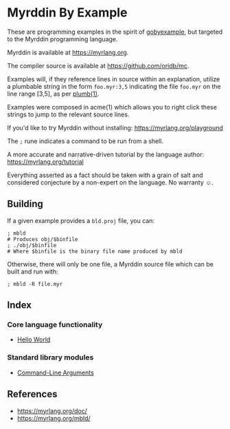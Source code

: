 # Myrddin By Example

These are programming examples in the spirit of [gobyexample](https://github.com/mmcgrana/gobyexample), but targeted to the Myrddin programming language.

Myrddin is available at <https://myrlang.org>.

The compiler source is available at <https://github.com/oridb/mc>.

Examples will, if they reference lines in source within an explanation, utilize a plumbable string in the form `foo.myr:3,5` indicating the file `foo.myr` on the line range [3,5], as per [plumb(1)](http://man.cat-v.org/9front/1/plumb).

Examples were composed in acme(1) which allows you to right click these strings to jump to the relevant source lines.

If you'd like to try Myrddin without installing: <https://myrlang.org/playground>

The `;` rune indicates a command to be run from a shell.

A more accurate and narrative-driven tutorial by the language author: <https://myrlang.org/tutorial>

Everything asserted as a fact should be taken with a grain of salt and considered conjecture by a non-expert on the language. No warranty ☺.

## Building

If a given example provides a `bld.proj` file, you can:

	; mbld
	# Produces obj/$binfile
	; ./obj/$binfile
	# Where $binfile is the binary file name produced by mbld

Otherwise, there will only be one file, a Myrddin source file which can be built and run with:

	; mbld -R file.myr

## Index

### Core language functionality

- [Hello World](./HelloWorld)

### Standard library modules

- [Command-Line Arguments](./Args-L)

## References

- <https://myrlang.org/doc/>
- <https://myrlang.org/mbld/>

